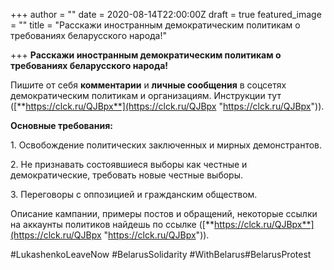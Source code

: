 +++
author = ""
date = 2020-08-14T22:00:00Z
draft = true
featured_image = ""
title = "Расскажи иностранным демократическим политикам о требованиях беларусского народа!"

+++
**Расскажи иностранным демократическим политикам о требованиях беларусского народа!**

Пишите от себя **комментарии** и **личные сообщения** в соцсетях демократическим политикам и организациям. Инструкции тут ([**https://clck.ru/QJBpx**](https://clck.ru/QJBpx "https://clck.ru/QJBpx")).

**Основные требования:**

1\. Освобождение политических заключенных и мирных демонстрантов.

2\. Не признавать состоявшиеся выборы как честные и демократические, требовать новые честные выборы.

3\. Переговоры с оппозицией и гражданским обществом.

Описание кампании, примеры постов и обращений, некоторые ссылки на аккаунты политиков найдешь по ссылке ([**https://clck.ru/QJBpx**](https://clck.ru/QJBpx "https://clck.ru/QJBpx")).

\#LukashenkoLeaveNow #BelarusSolidarity #WithBelarus#BelarusProtest
